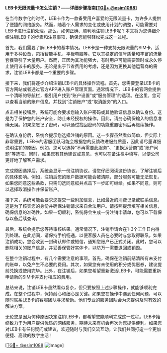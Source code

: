 **LEB卡无限流量卡怎么注销？——详细步骤指南[[TG💪+ @esim1088](https://t.me/s/esim1088)]**

在当今数字化的时代，LEB卡作为一款备受用户喜爱的无限流量卡，为许多人提供了便捷的网络服务。然而，随着个人需求的变化或使用计划的调整，可能需要对LEB卡进行注销处理。那么，如何正确、顺利地注销LEB卡呢？本文将为您详细介绍注销LEB卡的步骤和注意事项，确保您能够轻松完成这一过程。

首先，我们需要了解LEB卡的基本情况。LEB卡是一种支持无限流量的SIM卡，适用于多种设备，包括智能手机、平板电脑等。它以其稳定的信号质量和丰富的流量套餐吸引了大量用户。然而，正因为其功能强大，有时用户可能需要暂时或永久停止使用该卡的服务。无论是出于节省费用的考虑，还是因为更换其他运营商的需求，注销LEB卡都是一个重要的步骤。

接下来，我们将逐步介绍注销LEB卡的具体操作流程。首先，您需要登录LEB卡的官方网站或者通过官方APP进入账户管理页面。通常情况下，LEB卡的官网会提供一个清晰的导航栏，指引用户找到“账户设置”或“服务管理”的选项。在这里，您可以查看当前的账户信息，并找到“注销账户”或“取消服务”的入口。

点击相关按钮后，系统可能会要求您输入账户密码或其他验证信息以确认身份。这是为了保护您的账户安全，防止未经授权的操作。因此，请务必确保输入的信息准确无误。如果您忘记了密码，可以通过找回密码的功能重置密码后再继续操作。

在确认身份后，系统会提示您选择注销的原因。这一步骤虽然看似简单，但实际上非常重要。LEB卡的客服团队可能会根据您的反馈改进服务质量，因此请尽量详细说明注销的原因。例如，您可以选择“不再需要此服务”、“更换运营商”或“账户问题”等选项。同时，如果您有其他建议或意见，也可以在备注栏中填写，以便公司更好地了解客户需求。

完成原因选择后，系统会显示一份注销协议。请您仔细阅读这份协议，了解注销后的具体影响。例如，注销后您的账户数据可能会被清除，部分服务可能无法恢复。如果您同意这些条款，只需勾选同意框并点击下一步即可继续。如果不同意，则可以选择取消操作并保留账户。

接下来，系统可能会要求您提交一些附加信息，比如最近的消费记录或联系信息。这是为了核实您的身份并确保注销请求来自合法用户。请按照提示填写相关信息，确保信息的准确性。如果一切顺利，系统将会生成一份注销申请单，您可以下载保存以备后续查询。

最后，系统会提示您等待审核结果。通常情况下，注销申请会在1-3个工作日内得到处理。在此期间，请保持手机畅通，以便客服人员在必要时与您取得联系。如果注销成功，您会收到一封确认邮件或短信，通知您账户已正式关闭。此时，您可以删除相关的账户信息，并妥善保管好实体卡，以防万一需要退回或销毁。

在整个注销过程中，有几个需要注意的事项。首先，确保在注销前结清所有未支付的账单，以免产生不必要的费用。其次，如果您有未使用的积分或优惠券，建议提前兑换或使用完毕。此外，在注销后，如果您希望重新激活LEB卡，可能需要重新申请新的SIM卡并支付相应的费用。

总结来说，注销LEB卡虽然看似复杂，但只要按照上述步骤操作，就能够顺利完成。在整个过程中，保持耐心和细心是关键。如果您在操作中遇到任何问题，可以随时联系LEB卡的客服团队寻求帮助。他们专业的服务团队会为您提供及时有效的解决方案。

无论您是因为何种原因决定注销LEB卡，都希望您能顺利完成这一过程。LEB卡始终致力于为用户提供优质的网络服务，期待未来有机会再次为您提供便利。如果您对LEB卡有任何疑问或建议，欢迎随时与我们交流互动。让我们共同打造一个更加便捷、高效的数字生活！

[[TG💪+ @esim1088](https://t.me/s/esim1088) ![Image](https://i.postimg.cc/4NQfJmqS/Snipaste-2025-05-13-00-14-12.png)]